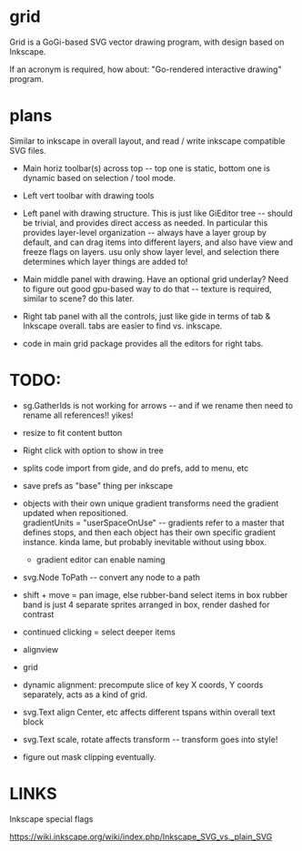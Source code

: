 # grid

Grid is a GoGi-based SVG vector drawing program, with design based on Inkscape.

If an acronym is required, how about: "Go-rendered interactive drawing" program.

# plans

Similar to inkscape in overall layout, and read / write inkscape compatible SVG files.

* Main horiz toolbar(s) across top -- top one is static, bottom one is dynamic based on selection / tool mode.

* Left vert toolbar with drawing tools

* Left panel with drawing structure.  This is just like GiEditor tree -- should be trivial, and provides direct access as needed.  In particular this provides layer-level organization -- always have a layer group by default, and can drag items into different layers, and also have view and freeze flags on layers.  usu only show layer level, and selection there determines which layer things are added to!

* Main middle panel with drawing.  Have an optional grid underlay?  Need to figure out good gpu-based way to do that -- texture is required, similar to scene?  do this later.

* Right tab panel with all the controls, just like gide in terms of tab & Inkscape overall. tabs are easier to find vs. inkscape.

* code in main grid package provides all the editors for right tabs.

# TODO:

* sg.GatherIds is not working for arrows -- and if we rename then need to rename all references!! yikes!

* resize to fit content button

* Right click with option to show in tree

* splits code import from gide, and do prefs, add to menu, etc

* save prefs as "base" thing per inkscape

* objects with their own unique gradient transforms need the gradient updated when repositioned.  
  gradientUnits = "userSpaceOnUse" -- gradients refer to a master that defines stops, and then each
  object has their own specific gradient instance.  kinda lame, but probably inevitable without using bbox.
    + gradient editor can enable naming

* svg.Node ToPath -- convert any node to a path

* shift + move = pan image, else rubber-band select items in box 
    rubber band is just 4 separate sprites arranged in box, render dashed for contrast

* continued clicking = select deeper items
    
* alignview

* grid

* dynamic alignment: precompute slice of key X coords, Y coords separately, acts as a kind of grid.

* svg.Text align Center, etc affects different tspans within overall text block
* svg.Text scale, rotate affects transform -- transform goes into style!

* figure out mask clipping eventually.

# LINKS

Inkscape special flags

https://wiki.inkscape.org/wiki/index.php/Inkscape_SVG_vs._plain_SVG


